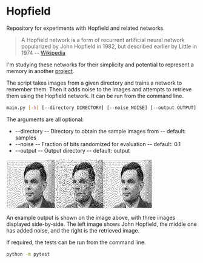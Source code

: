 # Hopfield
Repository for experiments with Hopfield and related networks.

> A Hopfield network is a form of recurrent artificial neural network popularized by John Hopfield in 1982, but described earlier by Little in 1974 -- [Wikipedia](https://en.wikipedia.org/wiki/Hopfield_network)

Ι'm studying these networks for their simplicity and potential to represent a memory in another [project](https://github.com/Ariel-Perez/brain).

The script takes images from a given directory and trains a network to remember them. Then it adds noise to the images and attempts to retrieve them using the Hopfield network. It can be run from the command line.

```bash
main.py [-h] [--directory DIRECTORY] [--noise NOISE] [--output OUTPUT]
```

The arguments are all optional:
- --directory -- Directory to obtain the sample images from -- default: samples
- --noise -- Fraction of bits randomized for evaluation -- default: 0.1
- --output -- Output directory -- default: output

![Example output](sample_output.jpg)

An example output is shown on the image above, with three images displayed side-by-side.
The left image shows John Hopfield, the middle one has added noise, and the right is the retrieved image.

If required, the tests can be run from the command line.
```bash
python -m pytest
```
